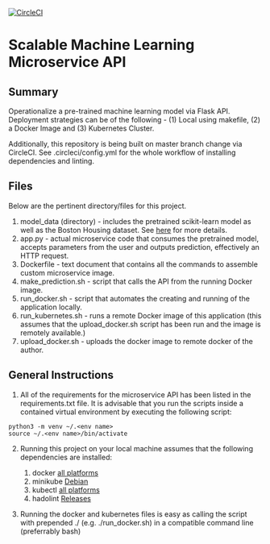 [![CircleCI](https://circleci.com/gh/anvillasoto/scalable-machine-learning-microservice-api.svg?style=svg)](https://circleci.com/gh/anvillasoto/scalable-machine-learning-microservice-api)


# Scalable Machine Learning Microservice API


## Summary

Operationalize a pre-trained machine learning model via Flask API. Deployment strategies can be of the following - (1) Local using makefile, (2) a Docker Image and (3) Kubernetes Cluster. 

Additionally, this repository is being built on master branch change via CircleCI. See .circleci/config.yml for the whole workflow of installing dependencies and linting.

## Files

Below are the pertinent directory/files for this project.

1.  model_data (directory) - includes the pretrained scikit-learn model as well as the Boston Housing dataset. See [here](https://www.kaggle.com/c/boston-housing) for more details.
2.  app.py - actual microservice code that consumes the pretrained model, accepts parameters from the user and outputs prediction, effectively an HTTP request.
3.  Dockerfile - text document that contains all the commands to assemble custom microservice image.
4.  make_prediction.sh - script that calls the API from the running Docker image.
5.  run_docker.sh - script that automates the creating and running of the application locally.
6.  run\_kubernetes.sh - runs a remote Docker image of this application (this assumes that the upload\_docker.sh script has been run and the image is remotely available.)
7.  upload_docker.sh - uploads the docker image to remote docker of the author.
 

## General Instructions

1. All of the requirements for the microservice API has been listed in the requirements.txt file. It is advisable that you run the scripts inside a contained virtual environment by executing the following script:

```
python3 -m venv ~/.<env name>
source ~/.<env name>/bin/activate
```

2. Running this project on your local machine assumes that the following dependencies are installed:
    1. docker [all platforms](https://docs.docker.com/get-docker/)
    2. minikube [Debian](https://computingforgeeks.com/how-to-install-minikube-on-ubuntu-debian-linux/)
    3. kubectl [all platforms](https://kubernetes.io/docs/tasks/tools/install-kubectl/)
    4. hadolint [Releases](https://github.com/hadolint/hadolint/releases/)

3. Running the docker and kubernetes files is easy as calling the script with prepended ./ (e.g. ./run_docker.sh) in a compatible command line (preferrably bash)